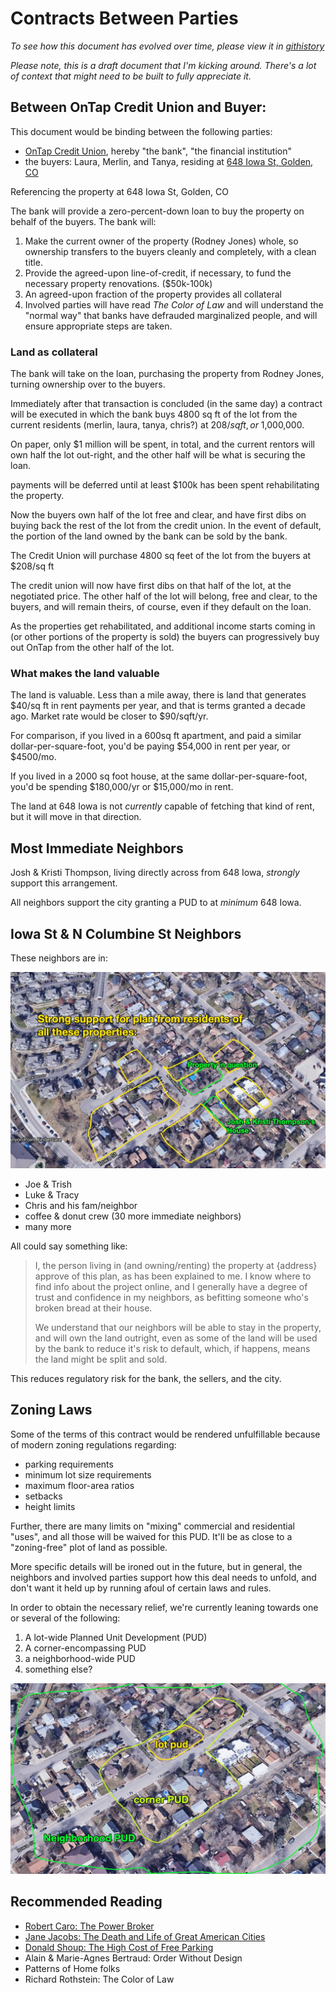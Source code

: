 # Contracts Between Parties

_To see how this document has evolved over time, please view it in [githistory](https://github.githistory.xyz/josh-works/til/blob/main/golden/contracts-between-parties.md)_

_Please note, this is a draft document that I'm kicking around. There's a lot of context that might need to be built to fully appreciate it._

## Between OnTap Credit Union and Buyer:

This document would be binding between the following parties:

- [OnTap Credit Union](https://www.ontapcu.org/), hereby "the bank", "the financial institution"
- the buyers: Laura, Merlin, and Tanya, residing at [648 Iowa St, Golden, CO](https://www.zillow.com/homedetails/648-Iowa-St-Golden-CO-80403/13709768_zpid/)

Referencing the property at 648 Iowa St, Golden, CO

The bank will provide a zero-percent-down loan to buy the property on behalf of the buyers. The bank will:

1. Make the current owner of the property (Rodney Jones) whole, so ownership transfers to the buyers cleanly and completely, with a clean title.
2. Provide the agreed-upon line-of-credit, if necessary, to fund the necessary property renovations. ($50k-100k)
3. An agreed-upon fraction of the property provides all collateral
4. Involved parties will have read _The Color of Law_ and will understand the "normal way" that banks have defrauded marginalized people, and will ensure appropriate steps are taken.


### Land as collateral

The bank will take on the loan, purchasing the property from Rodney Jones, turning ownership over to the buyers.

Immediately after that transaction is concluded (in the same day) a contract will be executed in which the bank buys 4800 sq ft of the lot from the current residents (merlin, laura, tanya, chris?) at $208/sq ft, or ~$1,000,000.

On paper, only $1 million will be spent, in total, and the current rentors will own half the lot out-right, and the other half will be what is securing the loan.

payments will be deferred until at least $100k has been spent rehabilitating the property. 

Now the buyers own half of the lot free and clear, and have first dibs on buying back the rest of the lot from the credit union. In the event of default, the portion of the land owned by the bank can be sold by the bank.

The Credit Union will purchase 4800 sq feet of the lot from the buyers at $208/sq ft

The credit union will now have first dibs on that half of the lot, at the negotiated price. The other half of the lot will belong, free and clear, to the buyers, and will remain theirs, of course, even if they default on the loan.

As the properties get rehabilitated, and additional income starts coming in (or other portions of the property is sold) the buyers can progressively buy out OnTap from the other half of the lot. 

### What makes the land valuable

The land is valuable. Less than a mile away, there is land that generates $40/sq ft in rent payments per year, and that is terms granted a decade ago. Market rate would be closer to $90/sqft/yr.

For comparison, if you lived in a 600sq ft apartment, and paid a similar dollar-per-square-foot, you'd be paying $54,000 in rent per year, or $4500/mo.

If you lived in a 2000 sq foot house, at the same dollar-per-square-foot, you'd be spending $180,000/yr or $15,000/mo in rent.

The land at 648 Iowa is not _currently_ capable of fetching that kind of rent, but it will move in that direction.


## Most Immediate Neighbors

Josh & Kristi Thompson, living directly across from 648 Iowa, _strongly_ support this arrangement.

All neighbors support the city granting a PUD to at _minimum_ 648 Iowa.

## Iowa St & N Columbine St Neighbors

These neighbors are in:

![neighborhood](/images/2021-08-17at407PM.jpg)

- Joe & Trish
- Luke & Tracy
- Chris and his fam/neighbor
- coffee & donut crew (30 more immediate neighbors)
- many more

All could say something like:

> I, the person living in (and owning/renting) the property at {address} approve of this plan, as has been explained to me. I know where to find info about the project online, and I generally have a degree of trust and confidence in my neighbors, as befitting someone who's broken bread at their house.
>
> We understand that our neighbors will be able to stay in the property, and will own the land outright, even as some of the land will be used by the bank to reduce it's risk to default, which, if happens, means the land might be split and sold. 


This reduces regulatory risk for the bank, the sellers, and the city.

## Zoning Laws

Some of the terms of this contract would be rendered unfulfillable because of modern zoning regulations regarding:

- parking requirements
- minimum lot size requirements
- maximum floor-area ratios
- setbacks
- height limits

Further, there are many limits on "mixing" commercial and residential "uses", and all those will be waived for this PUD. It'll be as close to a "zoning-free" plot of land as possible.

More specific details will be ironed out in the future, but in general, the neighbors and involved parties support how this deal needs to unfold, and don't want it held up by running afoul of certain laws and rules. 

In order to obtain the necessary relief, we're currently leaning towards one or several of the following:

1. A lot-wide Planned Unit Development (PUD)
2. A corner-encompassing PUD
3. a neighborhood-wide PUD
4. something else?

![pud_options](/images/2021-08-17at431PM.jpg)




## Recommended Reading

- [Robert Caro: The Power Broker](https://josh.works/robert-moses)
- [Jane Jacobs: The Death and Life of Great American Cities](https://www.goodreads.com/book/show/30833.The_Death_and_Life_of_Great_American_Cities)
- [Donald Shoup: The High Cost of Free Parking](https://josh.works/parking-in-golden)
- Alain & Marie-Agnes Bertraud: Order Without Design
- Patterns of Home folks
- Richard Rothstein: The Color of Law



